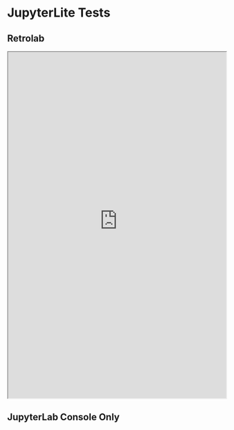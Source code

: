 # JupyterLite Tests
## Retrolab
<iframe
  src="https://labs-publications.s3.eu-west-1.amazonaws.com/115/site/jupyterlite/_output/retro/notebooks/index.html?path=jupyter-lite.ipynb"
  width="100%"
  height="800px"
></iframe>

<!--<iframe
  src="https://jupyterlite.readthedocs.io/en/latest/_static/retro/notebooks/index.html?path=intro-retro.ipynb&theme='JupyterLab Dark'"
  width="100%"
  height="800px"
></iframe>-->

## JupyterLab Console Only
<!--<iframe
  src="https://jupyterlite.github.io/demo/repl/index.html?kernel=python&theme='JupyterLab Dark'"
  width="100%"
  height="800px"
></iframe>-->